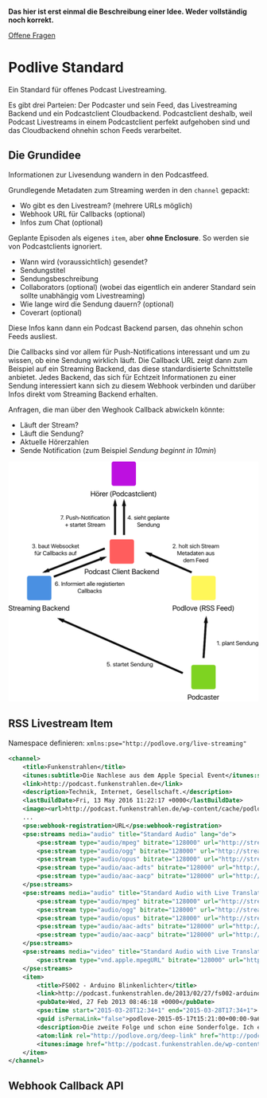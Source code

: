 **Das hier ist erst einmal die Beschreibung einer Idee. Weder vollständig noch korrekt.**

[Offene Fragen](https://github.com/funkenstrahlen/podlive-standard/issues)

# Podlive Standard

Ein Standard für offenes Podcast Livestreaming.

Es gibt drei Parteien: Der Podcaster und sein Feed, das Livestreaming Backend und ein Podcastclient Cloudbackend. Podcastclient deshalb, weil Podcast Livestreams in einem Podcastclient perfekt aufgehoben sind und das Cloudbackend ohnehin schon Feeds verarbeitet.

## Die Grundidee
Informationen zur Livesendung wandern in den Podcastfeed.

Grundlegende Metadaten zum Streaming werden in den `channel` gepackt:

* Wo gibt es den Livestream? (mehrere URLs möglich)
* Webhook URL für Callbacks (optional)
* Infos zum Chat (optional)

Geplante Episoden als eigenes `item`, aber **ohne Enclosure**. So werden sie von Podcastclients ignoriert.

* Wann wird (voraussichtlich) gesendet?
* Sendungstitel
* Sendungsbeschreibung
* Collaborators (optional) (wobei das eigentlich ein anderer Standard sein sollte unabhängig vom Livestreaming)
* Wie lange wird die Sendung dauern? (optional)
* Coverart (optional)

Diese Infos kann dann ein Podcast Backend parsen, das ohnehin schon Feeds ausliest.

Die Callbacks sind vor allem für Push-Notifications interessant und um zu wissen, ob eine Sendung wirklich läuft. Die Callback URL zeigt dann zum Beispiel auf ein Streaming Backend, das diese standardisierte Schnittstelle anbietet. Jedes Backend, das sich für Echtzeit Informationen zu einer Sendung interessiert kann sich zu diesem Webhook verbinden und darüber Infos direkt vom Streaming Backend erhalten.

Anfragen, die man über den Weghook Callback abwickeln könnte:

* Läuft der Stream?
* Läuft die Sendung?
* Aktuelle Hörerzahlen
* Sende Notification (zum Beispiel *Sendung beginnt in 10min*)

![Grafik](images/Grafik.png)

## RSS Livestream Item

Namespace definieren: `xmlns:pse="http://podlove.org/live-streaming"`

```xml
<channel>
	<title>Funkenstrahlen</title>
	<itunes:subtitle>Die Nachlese aus dem Apple Special Event</itunes:subtitle>
	<link>http://podcast.funkenstrahlen.de</link>
	<description>Technik, Internet, Gesellschaft.</description>
	<lastBuildDate>Fri, 13 May 2016 11:22:17 +0000</lastBuildDate>
	<image><url>http://podcast.funkenstrahlen.de/wp-content/cache/podlove/b8/384e4a23bd372ef6ef74855365d14e/funkenstrahlen_original.png</url><title>Funkenstrahlen</title><link>http://podcast.funkenstrahlen.de</link></image>
	...
	<pse:webhook-registration>URL</pse:webhook-registration>
	<pse:streams media="audio" title="Standard Audio" lang="de">
		<pse:stream type="audio/mpeg" bitrate="128000" url="http://streams.xenim.de/metaebene.mp3" />
		<pse:stream type="audio/ogg" bitrate="128000" url="http://streams.xenim.de/metaebene.ogg" />
		<pse:stream type="audio/opus" bitrate="128000" url="http://streams.xenim.de/metaebene.opus" />
		<pse:stream type="audio/aac-adts" bitrate="128000" url="http://streams.xenim.de/metaebene.aac" />
		<pse:stream type="audio/aac-aacp" bitrate="128000" url="http://streams.xenim.de/metaebene.heaac" />
	</pse:streams>
	<pse:streams media="audio" title="Standard Audio with Live Translation" lang="en,gsw">
		<pse:stream type="audio/mpeg" bitrate="128000" url="http://streams.xenim.de/metaebene-translation.mp3" />
		<pse:stream type="audio/ogg" bitrate="128000" url="http://streams.xenim.de/metaebene-translation.ogg" />
		<pse:stream type="audio/opus" bitrate="128000" url="http://streams.xenim.de/metaebene-translation.opus" />
		<pse:stream type="audio/aac-adts" bitrate="128000" url="http://streams.xenim.de/metaebene-translation.aac" />
		<pse:stream type="audio/aac-aacp" bitrate="128000" url="http://streams.xenim.de/metaebene-translation.heaac" />
	</pse:streams>
	<pse:streams media="video" title="Standard Audio with Live Translation" lang="de">
		<pse:stream type="vnd.apple.mpegURL" bitrate="128000" url="http://freakshow.fm/stream/hls" />
	</pse:streams>
	<item>
	    <title>FS002 - Arduino Blinkenlichter</title>
	    <link>http://podcast.funkenstrahlen.de/2013/02/27/fs002-arduino-blinkenlichter/</link>
	    <pubDate>Wed, 27 Feb 2013 08:46:18 +0000</pubDate>
	    <pse:time start="2015-03-28T12:34+1" end="2015-03-28T17:34+1">
	    <guid isPermaLink="false">podlove-2015-05-17t15:21:00+00:00-9a6539d4d72f6e7</guid>
	    <description>Die zweite Folge und schon eine Sonderfolge. Ich erzähle von meinem Arduino Projekt, an dem ich die letzten Tage gebastelt habe. Dabei versuche ich zu erklären wie man die LED-Leuchtleisten von IKEA an den Arduino anschließen kann, welche Bauteile man dafür braucht und wie ich es geschafft habe, dass man die Farbe der LEDs dann mit dem iPhone steuern kann. Durch die simple API bieten sich nun unendlich viele Möglichkeiten.</description>
	    <atom:link rel="http://podlove.org/deep-link" href="http://podcast.funkenstrahlen.de/2013/02/27/fs002-arduino-blinkenlichter/#" />
	    <itunes:image href="http://podcast.funkenstrahlen.de/wp-content/cache/podlove/fe/cf0a7a7dfb680f8da110c73274b623/fs002-arduino-blinkenlichter_original.png" />
	</item>
</channel>
```

## Webhook Callback API

